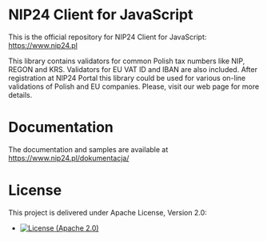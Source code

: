 # NIP24 Client for JavaScript

This is the official repository for NIP24 Client for JavaScript: https://www.nip24.pl

This library contains validators for common Polish tax numbers like NIP, REGON and KRS. Validators for EU VAT ID and IBAN
are also included. After registration at NIP24 Portal this library could be used for various
on-line validations of Polish and EU companies. Please, visit our web page for more details.

# Documentation

The documentation and samples are available at https://www.nip24.pl/dokumentacja/

# License

This project is delivered under Apache License, Version 2.0:

- [![License (Apache 2.0)](https://img.shields.io/badge/license-Apache%20version%202.0-blue.svg?style=flat-square)](http://www.apache.org/licenses/LICENSE-2.0)